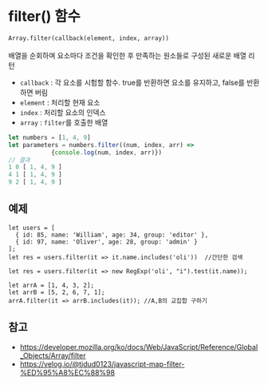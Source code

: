 # filter() 함수
```Array.filter(callback(element, index, array))```<br><br>
배열을 순회하며 요소마다 조건을 확인한 후 만족하는 원소들로 구성된 새로운 배열 리턴
- ```callback``` : 각 요소를 시험할 함수. true를 반환하면 요소를 유지하고, false를 반환하면 버림
- ```element``` : 처리할 현재 요소
- ```index``` : 처리할 요소의 인덱스
- ```array``` : ```filter```를 호출한 배열
```javascript
let numbers = [1, 4, 9]
let parameters = numbers.filter((num, index, arr) =>
          	{console.log(num, index, arr)})
// 결과
1 0 [ 1, 4, 9 ]
4 1 [ 1, 4, 9 ]
9 2 [ 1, 4, 9 ]
```
## 예제
```javascipt
let users = [
  { id: 85, name: 'William', age: 34, group: 'editor' },
  { id: 97, name: 'Oliver', age: 28, group: 'admin' }
];
let res = users.filter(it => it.name.includes('oli'))  //간단한 검색

let res = users.filter(it => new RegExp('oli', "i").test(it.name));

let arrA = [1, 4, 3, 2];
let arrB = [5, 2, 6, 7, 1];
arrA.filter(it => arrB.includes(it)); //A,B의 교집합 구하기
```

## 참고
- https://developer.mozilla.org/ko/docs/Web/JavaScript/Reference/Global_Objects/Array/filter
- https://velog.io/@tjdud0123/javascript-map-filter-%ED%95%A8%EC%88%98
